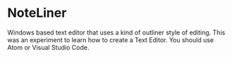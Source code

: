 NoteLiner
=========
Windows based text editor that uses a kind of outliner style of editing. This was an experiment to learn how to create a Text Editor. You should use Atom or Visual Studio Code.
